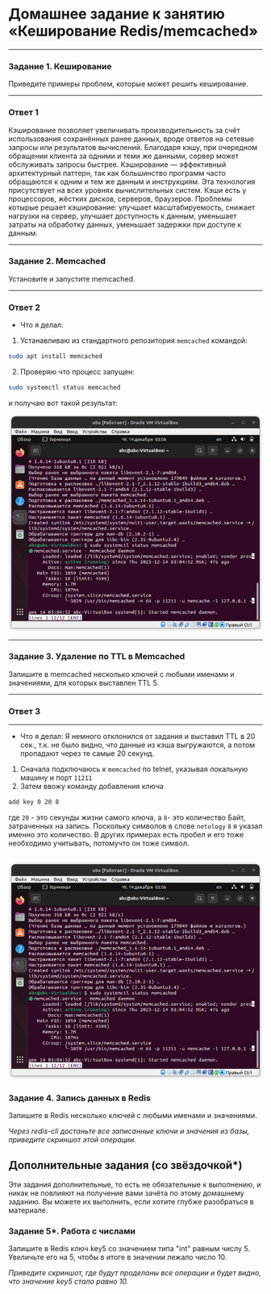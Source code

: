 # Домашнее задание к занятию «Кеширование Redis/memcached»
---

### Задание 1. Кеширование 

Приведите примеры проблем, которые может решить кеширование. 

---
### Ответ 1

Кэширование позволяет увеличивать производительность за счёт использования сохранённых ранее данных, вроде ответов на сетевые запросы или результатов вычислений. Благодаря кэшу, при очередном обращении клиента за одними и теми же данными, сервер может обслуживать запросы быстрее. Кэширование — эффективный архитектурный паттерн, так как большинство программ часто обращаются к одним и тем же данным и инструкциям. Эта технология присутствует на всех уровнях вычислительных систем. Кэши есть у процессоров, жёстких дисков, серверов, браузеров.
Проблемы котырые решает кэширование: улучшает масштабируемость, снижает нагрузки на сервер, улучшает доступность к данным, уменьшает затраты на обработку данных, уменьшает задержки при доступе к данным.

---

### Задание 2. Memcached

Установите и запустите memcached.

---
### Ответ 2
- Что я делал: 
1. Устанавливаю из стандартного репозитория `memcached` командой: 

```bash
sudo apt install memcached
```
2. Проверяю что процесс запущен:

```bash
sudo systemctl status memcached
```
и получаю вот такой результат:

![memc](https://github.com/Lexacbr/redis-memcached/blob/main/scrsh/memc.png)

---
### Задание 3. Удаление по TTL в Memcached

Запишите в memcached несколько ключей с любыми именами и значениями, для которых выставлен TTL 5. 

---
### Ответ 3
---
- Что я делал:
Я немного отклонился от задания и выставил TTL в 20 сек., т.к. не было видно, что данные из кэша выгружаются, а потом пропадают через те самые 20 секунд. 
1. Сначала подключаюсь к `memcached` по telnet, указывая локальную машину и порт `11211`
2. Затем ввожу команду добавления ключа 
``` bash 
add key 0 20 8
``` 
где `20` - это секунды жизни самого ключа, а `8`- это количество Байт, затраченных на запись. Поскольку символов в слове `netology` `8` я указал именно это количество. В других примерах есть пробел и его тоже необходимо учитывать, потомучто он тоже символ.

![memc](https://github.com/Lexacbr/redis-memcached/blob/main/scrsh/memc.png)
------

### Задание 4. Запись данных в Redis

Запишите в Redis несколько ключей с любыми именами и значениями. 

*Через redis-cli достаньте все записанные ключи и значения из базы, приведите скриншот этой операции.*


## Дополнительные задания (со звёздочкой*)
Эти задания дополнительные, то есть не обязательные к выполнению, и никак не повлияют на получение вами зачёта по этому домашнему заданию. Вы можете их выполнить, если хотите глубже разобраться в материале.

### Задание 5*. Работа с числами 

Запишите в Redis ключ key5 со значением типа "int" равным числу 5. Увеличьте его на 5, чтобы в итоге в значении лежало число 10.  

*Приведите скриншот, где будут проделаны все операции и будет видно, что значение key5 стало равно 10.*
